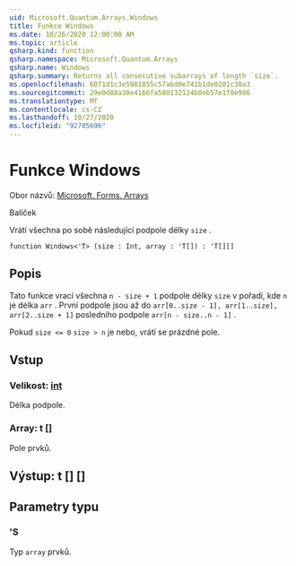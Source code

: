 ```yaml
---
uid: Microsoft.Quantum.Arrays.Windows
title: Funkce Windows
ms.date: 10/26/2020 12:00:00 AM
ms.topic: article
qsharp.kind: function
qsharp.namespace: Microsoft.Quantum.Arrays
qsharp.name: Windows
qsharp.summary: Returns all consecutive subarrays of length `size`.
ms.openlocfilehash: 6071d1c3e5981855c57abd0e741b1de0201c30a3
ms.sourcegitcommit: 29e0d88a30e4166fa580132124b0eb57e1f0e986
ms.translationtype: MT
ms.contentlocale: cs-CZ
ms.lasthandoff: 10/27/2020
ms.locfileid: "92705696"
---
```

# <a name="windows-function"></a>Funkce Windows

Obor názvů: [Microsoft. Forms. Arrays](xref:Microsoft.Quantum.Arrays)

Balíček [](https://nuget.org/packages/)


Vrátí všechna po sobě následující podpole délky `size` .

```qsharp
function Windows<'T> (size : Int, array : 'T[]) : 'T[][]
```


## <a name="description"></a>Popis

Tato funkce vrací všechna `n - size + 1` podpole délky `size` v pořadí, kde `n` je délka `arr` .
První podpole jsou až do `arr[0..size - 1], arr[1..size], arr[2..size + 1]` posledního podpole `arr[n - size..n - 1]` .

Pokud `size <= 0` `size > n` je nebo, vrátí se prázdné pole.

## <a name="input"></a>Vstup

### <a name="size--int"></a>Velikost: [int](xref:microsoft.quantum.lang-ref.int)

Délka podpole.


### <a name="array--t"></a>Array: t []

Pole prvků.



## <a name="output--t"></a>Výstup: t [] []



## <a name="type-parameters"></a>Parametry typu

### <a name="t"></a>'S

Typ `array` prvků.